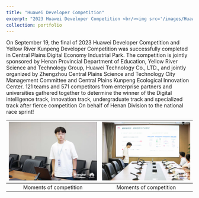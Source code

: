 ```yaml
---
title: "Huawei Developer Competition"
excerpt: "2023 Huawei Developer Competition <br/><img src='/images/Huawei/huanghe-3'>"
collection: portfolio
---
```

On September 19, the final of 2023 Huawei Developer Competition and Yellow River Kunpeng Developer Competition was successfully completed in Central Plains Digital Economy Industrial Park. The competition is jointly sponsored by Henan Provincial Department of Education, Yellow River Science and Technology Group, Huawei Technology Co., LTD., and jointly organized by Zhengzhou Central Plains Science and Technology City Management Committee and Central Plains Kunpeng Ecological Innovation Center. 121 teams and 571 competitors from enterprise partners and universities gathered together to determine the winner of the Digital intelligence track, innovation track, undergraduate track and specialized track after fierce competition On behalf of Henan Division to the national race sprint!


| ![](/images/Huawei/huanghe-0.png) | ![](/images/Huawei/huanghe-1.png) |
|:----------------------------------------:|:----------------------------------------:|
| Moments of competition                                | Moments of competition                                |

